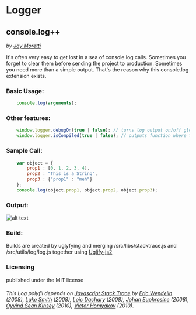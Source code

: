 # Logger
## console.log++
_by [Jay Moretti](http://jaymoretti.com)_

It's often very easy to get lost in a sea of console.log calls. Sometimes you forget to clear them before sending the project to production. Sometimes you need more than a simple output. That's the reason why this console.log extension exists.

### Basic Usage: 
```javascript
	console.log(arguments);
```

### Other features:
```javascript
	window.logger.debugOn(true | false); // turns log output on/off globally
	window.logger.isCompiled(true | false); // outputs function where the log happened instead of file where the log happened.
```

### Sample Call:
```javascript
	var object = {
		prop1 : [0, 1, 2, 3, 4],
		prop2 : "This is a String",
		prop3 : {"prop1" : "meh"}
	};
	console.log(object.prop1, object.prop2, object.prop3);
```

### Output: 
![alt text](http://jaymoretti.com/logger/output.png "Sample Output")

### Build:
Builds are created by uglyfying and merging /src/libs/stacktrace.js and /src/utils/log/log.js together using [Uglify-js2](https://github.com/mishoo/UglifyJS2)

### Licensing 
published under the MIT license

###### This Log polyfil depends on [Javascript Stack Trace](https://github.com/eriwen/javascript-stacktrace) by [Eric Wendelin](http://eriwen.com/) (2008), [Luke Smith](http://lucassmith.name/) (2008), [Loic Dachary](<mailto:loic@dachary.org>) (2008), [Johan Euphrosine](<mailto:proppy@aminche.com>) (2008), [Oyvind Sean Kinsey](http://kinsey.no/blog) (2010), [Victor Homyakov](<mailto:victor-homyakov@users.sourceforge.net>) (2010).
